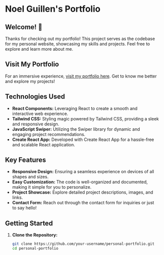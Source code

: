 # Noel Guillen's Portfolio

## Welcome! 👋

Thanks for checking out my portfolio! This project serves as the codebase for my personal website, showcasing my skills and projects. Feel free to explore and learn more about me.

## Visit My Portfolio

For an immersive experience, [visit my portfolio here](https://noelguillen.netlify.app/). Get to know me better and explore my projects!

## Technologies Used

- **React Components:** Leveraging React to create a smooth and interactive web experience.
- **Tailwind CSS:** Styling magic powered by Tailwind CSS, providing a sleek and responsive design.
- **JavaScript Swiper:** Utilizing the Swiper library for dynamic and engaging project recommendations.
- **Create React App:** Developed with Create React App for a hassle-free and scalable React application.

## Key Features

- **Responsive Design:** Ensuring a seamless experience on devices of all shapes and sizes.
- **Easy Customization:** The code is well-organized and documented, making it simple for you to personalize.
- **Project Showcase:** Explore detailed project descriptions, images, and links.
- **Contact Form:** Reach out through the contact form for inquiries or just to say hello!

## Getting Started

1. **Clone the Repository:**
   ```bash
   git clone https://github.com/your-username/personal-portfolio.git
   cd personal-portfolio


